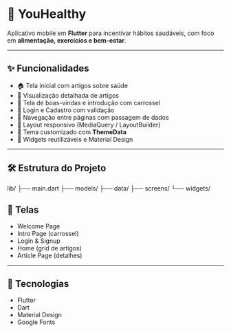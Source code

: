 # 🌿 YouHealthy

Aplicativo mobile em **Flutter** para incentivar hábitos saudáveis, com foco em **alimentação, exercícios e bem-estar**.  

---

## ✨ Funcionalidades

- 🏠 Tela inicial com artigos sobre saúde  
- 📰 Visualização detalhada de artigos  
- 👋 Tela de boas-vindas e introdução com carrossel  
- 🔑 Login e Cadastro com validação  
- 📲 Navegação entre páginas com passagem de dados  
- 📐 Layout responsivo (MediaQuery / LayoutBuilder)  
- 🎨 Tema customizado com **ThemeData**  
- 🧩 Widgets reutilizáveis e Material Design  

---

## 🛠️ Estrutura do Projeto

lib/
├── main.dart
├── models/
├── data/
├── screens/
└── widgets/

## 📸 Telas

- Welcome Page  
- Intro Page (carrossel)  
- Login & Signup  
- Home (grid de artigos)  
- Article Page (detalhes)  

---

## 🚀 Tecnologias

- Flutter  
- Dart  
- Material Design  
- Google Fonts  

